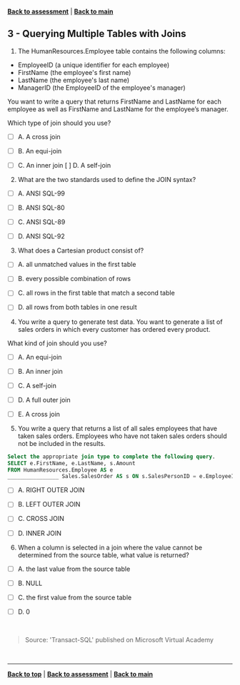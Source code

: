 <a id="top" />

<br/>


[**Back to assessment**](./assessment.md) |   [**Back to main**](../README.md) 

## 3 - Querying Multiple Tables with Joins



1. The HumanResources.Employee table contains the following columns:
  * EmployeeID (a unique identifier for each employee)
  * FirstName (the employee's first name)
  * LastName (the employee's last name)
  * ManagerID (the EmployeeID of the employee's manager)

  You want to write a query that returns FirstName and LastName for each employee as well as FirstName and LastName for the employee’s manager.

  Which type of join should you use?
  - [ ] A. 	A cross join
  - [ ] B. 	An equi-join
  - [ ] C. 	An inner join
    [ ] D. 	A self-join

	
2. What are the two standards used to define the JOIN syntax?

  - [ ] A. 	ANSI SQL-99
  - [ ] B. 	ANSI SQL-80
  - [ ] C. 	ANSI SQL-89
  - [ ] D. 	ANSI SQL-92
    
	

3. What does a Cartesian product consist of?
  - [ ] A. 	all unmatched values in the first table
  - [ ] B. 	every possible combination of rows
  - [ ] C. 	all rows in the first table that match a second table
  - [ ] D. 	all rows from both tables in one result
	

4. You write a query to generate test data. You want to generate a list of sales orders in which every customer has ordered every product.

  What kind of join should you use?
  - [ ] A. 	An equi-join
  - [ ] B. 	An inner join
  - [ ] C. 	A self-join
  - [ ] D. 	A full outer join
  - [ ] E. 	A cross join
	

5. You write a query that returns a list of all sales employees that have taken sales orders. Employees who have not taken sales orders should not be included in the results.

  ```sql
  Select the appropriate join type to complete the following query.
  SELECT e.FirstName, e.LastName, s.Amount
  FROM HumanResources.Employee AS e
  ________________ Sales.SalesOrder AS s ON s.SalesPersonID = e.EmployeeID;
  ```
  - [ ] A. 	RIGHT OUTER JOIN
  - [ ] B. 	LEFT OUTER JOIN
  - [ ] C. 	CROSS JOIN
  - [ ] D. 	INNER JOIN
 
 

6. When a column is selected in a join where the value cannot be determined from the source table, what value is returned?

  - [ ] A. 	the last value from the source table
  - [ ] B. 	NULL
  - [ ] C. 	the first value from the source table
  - [ ] D. 	0



<br/>

> Source: 'Transact-SQL' published on Microsoft Virtual Academy

<br/>

------

[**Back to top**](#top) | [**Back to assessment**](./assessment.md) | [**Back to main**](../README.md) 